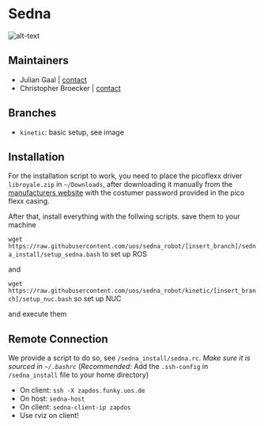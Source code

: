 # Sedna

![alt-text](http://i.imgur.com/yVEqlvB.jpg)

## Maintainers
* Julian Gaal | [contact](mailto:gjulian@uos.de)
* Christopher Broecker | [contact](mailto:chbroecker@uos.de)

## Branches
* `kinetic`: basic setup, see image

## Installation
For the installation script to work, you need to place the picoflexx driver `libroyale.zip` in `~/Downloads`, after downloading it manually from the [manufacturers website](http://pmdtec.com/picofamily/software/) with the costumer password provided in the pico flexx casing.

After that, install everything with the follwing scripts. save them to your machine 

`wget https://raw.githubusercontent.com/uos/sedna_robot/[insert_branch]/sedna_install/setup_sedna.bash` to set up ROS

and

`wget https://raw.githubusercontent.com/uos/sedna_robot/kinetic/[insert_branch]/setup_nuc.bash` so set up NUC

and execute them

## Remote Connection
We provide a script to do so, see `/sedna_install/sedna.rc`. *Make sure it is sourced in `~/.bashrc`*
(*Recommended*: Add the `.ssh-config` in `/sedna_install` file to your home directory)

* On client: `ssh -X zapdos.funky.uos.de`
* On host:   `sedna-host`
* On client: `sedna-client-ip zapdos`
* Use rviz on client!
